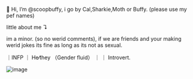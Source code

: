  👋 Hi, I’m @scoopbuffy, i go by Cal,Sharkie,Moth or Buffy. (please use my pef names)

 little about me ↴

 im a minor. (so no werid comments), if we are friends and your making werid jokes its fine as long as its not as sexual.

 ｜INFP ｜ He⁄they （Gender fluid） ｜ ｜ Introvert․

 ![image]([link](https://cdn.discordapp.com/attachments/1102378280717394043/1224754587198554192/Untitled131_20240402111637.png?ex=661ea498&is=660c2f98&hm=7dd0ee73fbf14ea187bce7dd55d7959ed0d4778d5b14aed507eb9643fef8f84d&))
